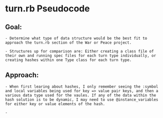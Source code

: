 # turn.rb Pseudocode

## Goal: 
    - Determine what type of data structure would be the best fit to approach the turn.rb section of the War or Peace project.
  
    - Structures up for comparison are: Either creating a class file of their own and running spec files for each turn type individually, or creating hashes within one Type class for each turn type.
      
## Approach:
    - When first learing about hashes, I only remember seeing the :symbol and local variables being used for key => value pair keys, and then a various data type used for the vaules. If any of the data within the hash solution is to be dynamic, I may need to use @instance_variables for either key or value elements of the hash.

    - 